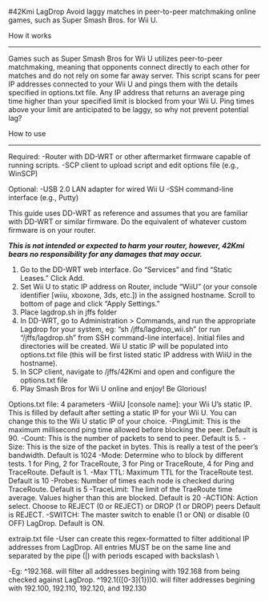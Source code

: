 #42Kmi LagDrop
Avoid laggy matches in peer-to-peer matchmaking online games, such as Super Smash Bros. for Wii U.

How it works
________________
Games such as Super Smash Bros for Wii U utilizes peer-to-peer matchmaking, meaning that opponents connect directly to each other for matches and do not rely on some far away server. This script scans for peer IP addresses connected to your Wii U and pings them with the details specified in options.txt file. Any IP address that returns an average ping time higher than your specified limit is blocked from your Wii U. Ping times above your limit are anticipated to be laggy, so why not prevent potential lag?

How to use
________________
Required:
-Router with DD-WRT or other aftermarket firmware capable of running scripts.
-SCP client to upload script and edit options file (e.g., WinSCP)


Optional:
-USB 2.0 LAN adapter for wired Wii U 
-SSH command-line interface (e.g., Putty) 


This guide uses DD-WRT as reference and assumes that you are familiar with DD-WRT or similar firmware. Do the equivalent of whatever custom firmware is on your router.


***This is not intended or expected to harm your router, however, 42Kmi bears no responsibility for any damages that may occur.*** 


1. Go to the DD-WRT web interface. Go “Services” and find “Static Leases.” Click Add.
2. Set Wii U to static IP address on Router, include “WiiU” (or your console identifier [wiiu, xboxone, 3ds, etc.]) in the assigned hostname. Scroll to bottom of page and click “Apply Settings.” 
3. Place lagdrop.sh in jffs folder
4. In DD-WRT, go to Administration > Commands, and run  the appropriate Lagdrop for your system, eg: “sh /jffs/lagdrop_wii.sh” (or run “/jffs/lagdrop.sh” from SSH command-line interface). Initial files and directories will be created. Wii U static IP will be populated into options.txt file (this will be first listed static IP address with WiiU in the hostname).
5. In SCP client, navigate to /jffs/42Kmi and open and configure the options.txt file
6. Play Smash Bros for Wii U online and enjoy! Be Glorious!

Options.txt file: 4 parameters
-WiiU [console name]: your Wii U’s static IP. This is filled by default after setting a static IP for your Wii U. You can change this to the Wii U static IP of your choice.
-PingLimit: This is the maximum millisecond ping time allowed before blocking the peer. Default is 90.
-Count: This is the number of packets to send to peer. Default is 5.
-Size: This is the size of the packet in bytes. This is really a test of the peer’s bandwidth. Default is 1024
-Mode: Determine who to block by different tests. 1 for Ping, 2 for TraceRoute, 3 for Ping or TraceRoute, 4 for Ping and TraceRoute. Default is 1.
-Max TTL: Maximum TTL for the TraceRoute test. Default is 10
-Probes: Number of times each node is checked during TraceRoute. Default is 5
-TraceLimit: The limit of the TraeRoute time average. Values higher than this are blocked. Default is 20
-ACTION: Action select. Choose to REJECT (0 or REJECT) or DROP (1 or DROP) peers Default is REJECT.
-SWITCH: The master switch to enable (1 or ON) or disable (0 OFF) LagDrop. Default is ON.

extraip.txt file
-User can create this regex-formatted to filter additional IP addresses from LagDrop. All entries MUST be on the same line and separated by the pipe (|) with periods escaped with backslash \
	
-Eg: ^192\.168\. will filter all addresses begining with 192.168 from being checked against LagDrop.
	^192\.1(([0-3]{1}))0\. will filter addresses begining with 192.100, 192.110, 192.120, and 192.130
